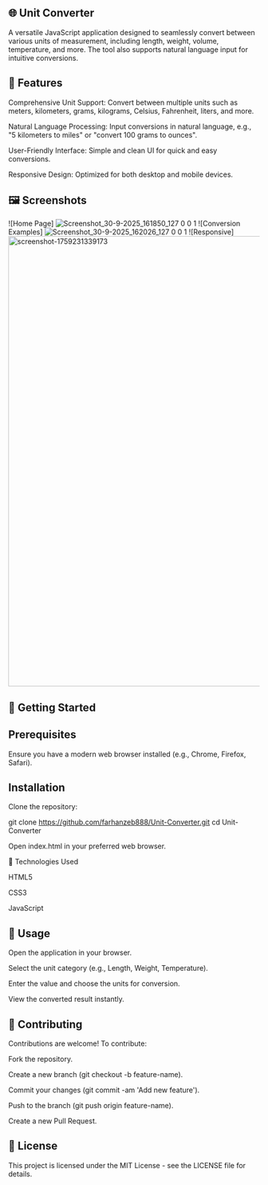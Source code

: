 ## 🌐 Unit Converter

A versatile JavaScript application designed to seamlessly convert between various units of measurement, including length, weight, volume, temperature, and more. The tool also supports natural language input for intuitive conversions.

## 📌 Features

Comprehensive Unit Support: Convert between multiple units such as meters, kilometers, grams, kilograms, Celsius, Fahrenheit, liters, and more.

Natural Language Processing: Input conversions in natural language, e.g., "5 kilometers to miles" or "convert 100 grams to ounces".

User-Friendly Interface: Simple and clean UI for quick and easy conversions.

Responsive Design: Optimized for both desktop and mobile devices.

## 🖼️ Screenshots
![Home Page]
![Screenshot_30-9-2025_161850_127 0 0 1](https://github.com/user-attachments/assets/00d04ad8-52e9-4d74-8598-529939b15306)
![Conversion Examples]
![Screenshot_30-9-2025_162026_127 0 0 1](https://github.com/user-attachments/assets/6c49935d-429f-477f-9c42-ea9f078ee152)
![Responsive]
<img width="1348" height="901" alt="screenshot-1759231339173" src="https://github.com/user-attachments/assets/42bb4e35-4b78-42bf-aa7e-8b38e3e0eaca" />

## 🚀 Getting Started
## Prerequisites

Ensure you have a modern web browser installed (e.g., Chrome, Firefox, Safari).

## Installation

Clone the repository:

git clone https://github.com/farhanzeb888/Unit-Converter.git
cd Unit-Converter


Open index.html in your preferred web browser.

🔧 Technologies Used

HTML5

CSS3

JavaScript

## 🧪 Usage

Open the application in your browser.

Select the unit category (e.g., Length, Weight, Temperature).

Enter the value and choose the units for conversion.

View the converted result instantly.

## 🤝 Contributing

Contributions are welcome! To contribute:

Fork the repository.

Create a new branch (git checkout -b feature-name).

Commit your changes (git commit -am 'Add new feature').

Push to the branch (git push origin feature-name).

Create a new Pull Request.

## 📄 License

This project is licensed under the MIT License - see the LICENSE
 file for details.
